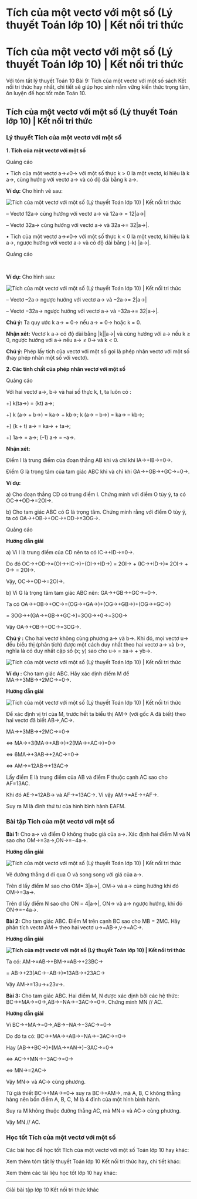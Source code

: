 # Tích của một vectơ với một số (Lý thuyết Toán lớp 10) | Kết nối tri thức

# Tích của một vectơ với một số (Lý thuyết Toán lớp 10) | Kết nối tri thức

Với tóm tắt lý thuyết Toán 10 Bài 9: Tích của một vectơ với một số sách Kết nối tri thức hay nhất, chi tiết sẽ giúp học sinh nắm vững kiến thức trọng tâm, ôn luyện để học tốt môn Toán 10.

## Tích của một vectơ với một số (Lý thuyết Toán lớp 10) | Kết nối tri thức

### **Lý thuyết Tích của một vectơ với một số**

**1\. Tích của một vectơ với một số**

Quảng cáo

• Tích của một vectơ a→≠0→ với một số thực k > 0 là một vectơ, kí hiệu là k a→, cùng hướng với vectơ a→ và có độ dài bằng k a→.

**Ví dụ:** Cho hình vẽ sau:

![Tích của một vectơ với một số \(Lý thuyết Toán lớp 10\) | Kết nối tri thức](https://vietjack.com/toan-10-kn/images/ly-thuyet-bai-9-tich-cua-mot-vecto-voi-mot-so-157645.PNG)

– Vectơ 12a→ cùng hướng với vectơ a→ và 12a→ = 12|a→|

– Vectơ 32a→ cùng hướng với vectơ a→ và 32a→= 32|a→|.

• Tích của một vectơ a→≠0→ với một số thực k < 0 là một vectơ, kí hiệu là k a→, ngược hướng với vectơ a→ và có độ dài bằng (–k) |a→|.

Quảng cáo

﻿

**Ví dụ:** Cho hình sau:

![Tích của một vectơ với một số \(Lý thuyết Toán lớp 10\) | Kết nối tri thức](https://vietjack.com/toan-10-kn/images/ly-thuyet-bai-9-tich-cua-mot-vecto-voi-mot-so-157646.PNG)

– Vectơ –2a→ ngược hướng với vectơ a→ và −2a→= 2|a→|

– Vectơ −32a→ ngược hướng với vectơ a→ và −32a→= 32|a→|.

**Chú ý:** Ta quy ước k a→ = 0→ nếu a→ = 0→ hoặc k = 0.

**Nhận xét:** Vectơ k a→ có độ dài bằng |k||a→| và cùng hướng với a→ nếu k ≥ 0, ngược hướng với a→ nếu a→ ≠ 0→ và k < 0.

**Chú ý:** Phép lấy tích của vectơ với một số gọi là phép nhân vectơ với một số (hay phép nhân một số với vectơ).

**2\. Các tính chất của phép nhân vectơ với một số**

Quảng cáo

Với hai vectơ a→, b→ và hai số thực k, t, ta luôn có :

+) k(ta→) = (kt) a→;

+) k (a→ \+ b→) = ka→ \+ kb→; k (a→ – b→) = ka→ – kb→; 

+) (k + t) a→ = ka→ \+ ta→;

+) 1a→ = a→; (–1) a→ = –a→.

**Nhận xét:**

Điểm I là trung điểm của đoạn thẳng AB khi và chỉ khi IA→+IB→=0→.

Điểm G là trọng tâm của tam giác ABC khi và chỉ khi GA→+GB→+GC→=0→.

**Ví dụ:**

a) Cho đoạn thẳng CD có trung điểm I. Chứng minh với điểm O tùy ý, ta có OC→+OD→=2OI→.

b) Cho tam giác ABC có G là trọng tâm. Chứng minh rằng với điểm O tùy ý, ta có OA→+OB→+OC→+OD→=3OG→.

Quảng cáo

**Hướng dẫn giải**

a) Vì I là trung điểm của CD nên ta có IC→+ID→=0→.

Do đó OC→+OD→=(OI→+IC→)+(OI→+ID→) = 2OI→ \+ (IC→+ID→)= 2OI→ \+ 0→ = 2OI→.

Vậy, OC→+OD→=2OI→.

b) Vì G là trọng tâm tam giác ABC nên: GA→+GB→+GC→=0→.

Ta có OA→+OB→+OC→=(OG→+GA→)+(OG→+GB→)+(OG→+GC→)

= 3OG→+(GA→+GB→+GC→)=3OG→+0→=3OG→

Vậy OA→+OB→+OC→=3OG→.

**Chú ý :** Cho hai vectơ không cùng phương a→ và b→. Khi đó, mọi vectơ u→ đều biểu thị (phân tích) được một cách duy nhất theo hai vectơ a→ và b→, nghĩa là có duy nhất cặp số (x; y) sao cho u→ = xa→ \+ yb→.

![Tích của một vectơ với một số \(Lý thuyết Toán lớp 10\) | Kết nối tri thức](https://vietjack.com/toan-10-kn/images/ly-thuyet-bai-9-tich-cua-mot-vecto-voi-mot-so-157647.PNG)

**Ví dụ :** Cho tam giác ABC. Hãy xác định điểm M để MA→+3MB→+2MC→=0→.

**Hướng dẫn giải**

![Tích của một vectơ với một số \(Lý thuyết Toán lớp 10\) | Kết nối tri thức](https://vietjack.com/toan-10-kn/images/ly-thuyet-bai-9-tich-cua-mot-vecto-voi-mot-so-157648.PNG)

Để xác định vị trí của M, trước hết ta biểu thị AM→ (với gốc A đã biết) theo hai vectơ đã biết AB→,AC→.

MA→+3MB→+2MC→=0→

⇔ MA→+3(MA→+AB→)+2(MA→+AC→)=0→

⇔ 6MA→+3AB→+2AC→=0→

⇔ AM→=12AB→+13AC→

Lấy điểm E là trung điểm của AB và điểm F thuộc cạnh AC sao cho AF=13AC.

Khi đó AE→=12AB→ và AF→=13AC→. Vì vậy AM→=AE→+AF→.

Suy ra M là đỉnh thứ tư của hình bình hành EAFM.

### **Bài tập Tích của một vectơ với một số**

**Bài 1:** Cho a→ và điểm O không thuộc giá của a→. Xác định hai điểm M và N sao cho OM→=3a→,ON→=−4a→.

**Hướng dẫn giải**

![Tích của một vectơ với một số \(Lý thuyết Toán lớp 10\) | Kết nối tri thức](https://vietjack.com/toan-10-kn/images/ly-thuyet-bai-9-tich-cua-mot-vecto-voi-mot-so-157649.PNG)

Vẽ đường thẳng d đi qua O và song song với giá của a→.

Trên d lấy điểm M sao cho OM= 3|a→|, OM→ và a→ cùng hướng khi đó OM→=3a→.

Trên d lấy điểm N sao cho ON = 4|a→|, ON→ và a→ ngược hướng, khi đó ON→=−4a→.

**Bài 2:** Cho tam giác ABC. Điểm M trên cạnh BC sao cho MB = 2MC. Hãy phân tích vectơ AM→ theo hai vectơ u→=AB→,v→=AC→.

**Hướng dẫn giải**

**![Tích của một vectơ với một số \(Lý thuyết Toán lớp 10\) | Kết nối tri thức](https://vietjack.com/toan-10-kn/images/ly-thuyet-bai-9-tich-cua-mot-vecto-voi-mot-so-157650.PNG)**

Ta có: AM→=AB→+BM→=AB→+23BC→

= AB→+23(AC→−AB→)=13AB→+23AC→

Vậy AM→=13u→+23v→.

**Bài 3:** Cho tam giác ABC. Hai điểm M, N được xác định bởi các hệ thức: BC→+MA→=0→,AB→−NA→−3AC→=0→. Chứng minh MN // AC.

**Hướng dẫn giải**

Vì BC→+MA→=0→,AB→−NA→−3AC→=0→

Do đó ta có: BC→+MA→+AB→−NA→−3AC→=0→

Hay (AB→+BC→)+(MA→+AN→)−3AC→=0→

⇔ AC→+MN→−3AC→=0→

⇔ MN→=2AC→

Vậy MN→ và AC→ cùng phương.

Từ giả thiết BC→+MA→=0→ suy ra BC→=AM→, mà A, B, C không thẳng hàng nên bốn điểm A, B, C, M là 4 đỉnh của một hình bình hành.

Suy ra M không thuộc đường thẳng AC, mà MN→ và AC→ cùng phương.

Vậy MN // AC.

### **Học tốt Tích của một vectơ với một số**

Các bài học để học tốt Tích của một vectơ với một số Toán lớp 10 hay khác:

Xem thêm tóm tắt lý thuyết Toán lớp 10 Kết nối tri thức hay, chi tiết khác:

Xem thêm các tài liệu học tốt lớp 10 hay khác:

* * *

Giải bài tập lớp 10 Kết nối tri thức khác
